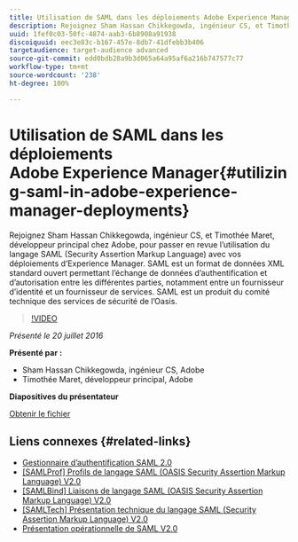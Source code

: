 ```yaml
---
title: Utilisation de SAML dans les déploiements Adobe Experience Manager
description: Rejoignez Sham Hassan Chikkegowda, ingénieur CS, et Timothée Maret, développeur principal chez Adobe, pour passer en revue l’utilisation du langage SAML (Security Assertion Markup Language) avec vos déploiements d’Experience Manager. SAML est un format de données XML standard ouvert permettant l’échange de données d’authentification et d’autorisation entre les différentes parties, notamment entre un fournisseur d’identité et un fournisseur de services.  SAML est un produit du comité technique des services de sécurité de l’Oasis.
uuid: 1fef0c03-50fc-4874-aab3-6b8908a91938
discoiquuid: eec3e83c-b167-457e-8db7-41dfebb3b406
targetaudience: target-audience advanced
source-git-commit: edd0bdb28a9b3d065a64a95af6a216b747577c77
workflow-type: tm+mt
source-wordcount: '238'
ht-degree: 100%

---
```


# Utilisation de SAML dans les déploiements Adobe Experience Manager{#utilizing-saml-in-adobe-experience-manager-deployments}

Rejoignez Sham Hassan Chikkegowda, ingénieur CS, et Timothée Maret, développeur principal chez Adobe, pour passer en revue l’utilisation du langage SAML (Security Assertion Markup Language) avec vos déploiements d’Experience Manager. SAML est un format de données XML standard ouvert permettant l’échange de données d’authentification et d’autorisation entre les différentes parties, notamment entre un fournisseur d’identité et un fournisseur de services.  SAML est un produit du comité technique des services de sécurité de l’Oasis.

>[!VIDEO](https://video.tv.adobe.com/v/19299/?quality=9)

*Présenté le 20 juillet 2016*

**Présenté par :**

* Sham Hassan Chikkegowda, ingénieur CS, Adobe
* Timothée Maret, développeur principal, Adobe

**Diapositives du présentateur**

[Obtenir le fichier](assets/aem-gems-072016-saml.pdf)

## Liens connexes {#related-links}

* [Gestionnaire d’authentification SAML 2.0](https://docs.adobe.com/docs/en/aem/6-2/administer/security/saml-2-0-authenticationhandler.html)
* [[SAMLProf] Profils de langage SAML (OASIS Security Assertion Markup Language) V2.0](https://docs.oasis-open.org/security/saml/v2.0/saml-profiles-2.0-os.pdf)
* [[SAMLBind] Liaisons de langage SAML (OASIS Security Assertion Markup Language) V2.0](https://docs.oasis-open.org/security/saml/v2.0/saml-bindings-2.0-os.pdf)
* [[SAMLTech] Présentation technique du langage SAML (Security Assertion Markup Language) V2.0](https://www.oasis-open.org/committees/download.php/27819/sstc-saml-tech-overview-2.0-cd-02.pdf)
* [Présentation opérationnelle de SAML V2.0](https://www.oasis-open.org/committees/download.php/13525/sstc-saml-exec-overview-2.0-cd-01-2col.pdf)